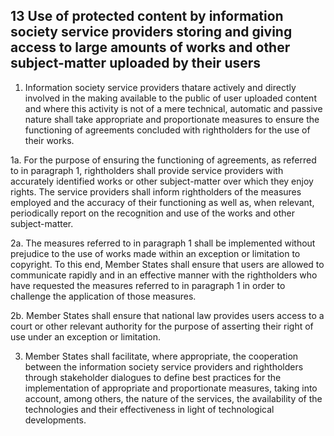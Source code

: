 ## 13 Use of protected content by information society service providers storing and giving access to large amounts of works and other subject-matter uploaded by their users

1. Information society service providers thatare actively and directly involved in the making available to the public of user uploaded content and where this activity is not of a mere technical, automatic and passive nature shall take appropriate and proportionate measures to ensure the functioning of agreements concluded with rightholders for the use of their works.

1a. For the purpose of ensuring the functioning of agreements, as referred to in paragraph 1, rightholders shall provide service providers with accurately identified works or other subject-matter over which they enjoy rights. The service providers shall inform rightholders of the measures employed and the accuracy of their functioning as well as, when relevant, periodically report on the recognition and use of the works and other subject-matter.

2a. The measures referred to in paragraph 1 shall be implemented without prejudice to the use of works made within an exception or limitation to copyright. To this end, Member States shall ensure that users are allowed to communicate rapidly and in an effective manner with the rightholders who have requested the measures referred to in paragraph 1 in order to challenge the application of those measures.

2b. Member States shall ensure that national law provides users access to a court or other relevant authority for the purpose of asserting their right of use under an exception or limitation.

3. Member States shall facilitate, where appropriate, the cooperation between the information society service providers and rightholders through stakeholder dialogues to define best practices for the implementation of appropriate and proportionate measures, taking into account, among others, the nature of the services, the availability of the technologies and their effectiveness in light of technological developments.
